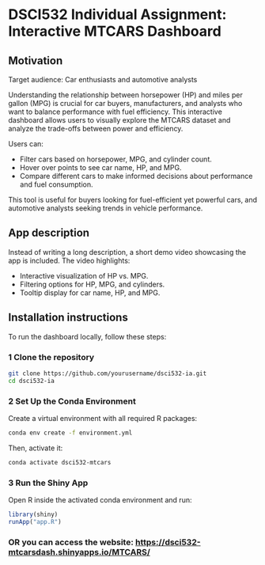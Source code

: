 # DSCI532 Individual Assignment: Interactive MTCARS Dashboard

## Motivation

Target audience: Car enthusiasts and automotive analysts

Understanding the relationship between horsepower (HP) and miles per gallon (MPG) is crucial for car buyers, manufacturers, and analysts who want to balance performance with fuel efficiency. This interactive dashboard allows users to visually explore the MTCARS dataset and analyze the trade-offs between power and efficiency.

Users can:
- Filter cars based on horsepower, MPG, and cylinder count.
- Hover over points to see car name, HP, and MPG.
- Compare different cars to make informed decisions about performance and fuel consumption.

This tool is useful for buyers looking for fuel-efficient yet powerful cars, and automotive analysts seeking trends in vehicle performance.

## App description
Instead of writing a long description, a short demo video showcasing the app is included. The video highlights:
- Interactive visualization of HP vs. MPG.
- Filtering options for HP, MPG, and cylinders.
- Tooltip display for car name, HP, and MPG.

## Installation instructions
To run the dashboard locally, follow these steps:

### **1 Clone the repository**
```bash
git clone https://github.com/yourusername/dsci532-ia.git
cd dsci532-ia
```
### **2 Set Up the Conda Environment**
Create a virtual environment with all required R packages:
```bash
conda env create -f environment.yml
```
Then, activate it:
```bash
conda activate dsci532-mtcars
```
### **3 Run the Shiny App**
Open R inside the activated conda environment and run:
```r
library(shiny)
runApp("app.R")
```

### OR you can access the website: https://dsci532-mtcarsdash.shinyapps.io/MTCARS/
